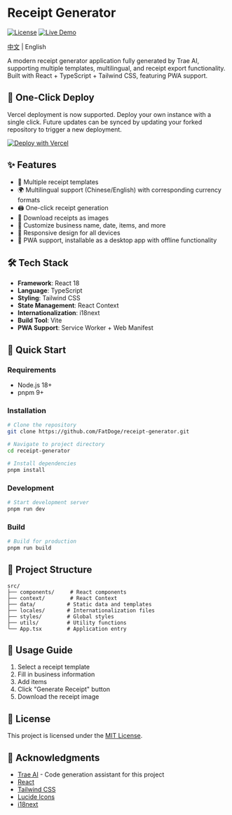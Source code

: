 # Receipt Generator

[![License](https://img.shields.io/badge/license-MIT-blue.svg)](LICENSE)
[![Live Demo](https://img.shields.io/badge/demo-live-green.svg)](https://receipt-generator-ten.vercel.app/)

[中文](README.md) | English

A modern receipt generator application fully generated by Trae AI, supporting multiple templates, multilingual, and receipt export functionality. Built with React + TypeScript + Tailwind CSS, featuring PWA support.

## 🦄 One-Click Deploy
Vercel deployment is now supported. Deploy your own instance with a single click. Future updates can be synced by updating your forked repository to trigger a new deployment.

[![Deploy with Vercel](https://vercel.com/button)](https://vercel.com/new/clone?repository-url=https%3A%2F%2Fgithub.com%2FFatDoge%2Freceipt-generator&project-name=recerpt-generator&repository-name=recerpt-generator)

## ✨ Features

- 📝 Multiple receipt templates
- 🌍 Multilingual support (Chinese/English) with corresponding currency formats
- 🖨️ One-click receipt generation
- 💾 Download receipts as images
- 🧾 Customize business name, date, items, and more
- 📱 Responsive design for all devices
- 📲 PWA support, installable as a desktop app with offline functionality

## 🛠️ Tech Stack

- **Framework**: React 18
- **Language**: TypeScript
- **Styling**: Tailwind CSS
- **State Management**: React Context
- **Internationalization**: i18next
- **Build Tool**: Vite
- **PWA Support**: Service Worker + Web Manifest

## 🚀 Quick Start
### Requirements

- Node.js 18+ 
- pnpm 9+ 

### Installation

```bash
# Clone the repository
git clone https://github.com/FatDoge/receipt-generator.git

# Navigate to project directory
cd receipt-generator

# Install dependencies
pnpm install
```

### Development

```bash
# Start development server
pnpm run dev
```

### Build

```bash
# Build for production
pnpm run build
```

## 📁 Project Structure

```
src/
├── components/     # React components
├── context/        # React Context
├── data/          # Static data and templates
├── locales/       # Internationalization files
├── styles/        # Global styles
├── utils/         # Utility functions
└── App.tsx        # Application entry
```

## 📄 Usage Guide

1. Select a receipt template
2. Fill in business information
3. Add items
4. Click "Generate Receipt" button
5. Download the receipt image

## 📜 License

This project is licensed under the [MIT License](LICENSE).

## 🙏 Acknowledgments

- [Trae AI](https://trae.ai) - Code generation assistant for this project
- [React](https://reactjs.org/)
- [Tailwind CSS](https://tailwindcss.com/)
- [Lucide Icons](https://lucide.dev/)
- [i18next](https://www.i18next.com/)